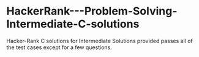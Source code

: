 # HackerRank---Problem-Solving-Intermediate-C-solutions
Hacker-Rank C solutions for Intermediate
Solutions provided passes all of the test cases except for a few questions.
